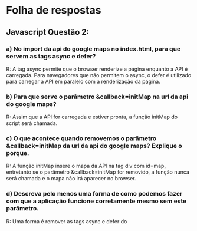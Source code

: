 # Folha de respostas

## Javascript Questão 2:

### a) No import da api do google maps no index.html, para que servem as tags async e defer?
R: A tag async permite que o browser renderize a página enquanto a API é carregada.
Para navegadores que não permitem o async, o defer é utilizado para carregar
a API em paralelo com a renderização da página.

### b) Para que serve o parâmetro &callback=initMap na url da api do google maps?
R: Assim que a API for carregada e estiver pronta, a função initMap do script será chamada.

### c) O que acontece quando removemos o parâmetro &callback=initMap da url da api do google maps? Explique o porque.
R: A função initMap insere o mapa da API na tag div com id=map, entretanto se o parâmetro &callback=initMap
for removido, a função nunca será chamada e o mapa não irá aparecer no browser.

### d) Descreva pelo menos uma forma de como podemos fazer com que a aplicação funcione corretamente mesmo sem este parâmetro.
R: Uma forma é remover as tags async e defer do <script> e inserir uma chamada da função initMap() dentro do arquivo index.js.

### e) Explique para que servem as seguintes tags do index.html: 
  `<link rel="manifest" href="manifest.json">
  <meta name="theme-color" content="">
  <meta name="apple-mobile-web-app-capable" content="yes">
  <meta name="apple-mobile-web-app-status-bar-style" content="black">`

R: Essas tags servem para informar o navegador de um PC ou celular
sobre o aplicativo que está sendo executado.
Neste caso há informações sobre a inicialização do visual do aplicativo
e que será exibido em tela cheia, sem a barra de endereço e a barra de navegação.

### f) Está aplicação pode ser considerada um PWA? Em caso negativo, explique o que falta para que seja.
R: A aplicação possui um manifesto web que é obrigatório para ser um PWA, é cross-browser,
cada página tem sua URL e parece carregar rápido em 3G.

## Angular Questão 4:

### a) Para que serve o método ngOnInit, quais são os outros métodos do Angular lifecycle hooks e para que servem?
R:

### b) Neste projeto, estamos usando os componentes gráficos da versão 4 da biblioteca gráfica do Ionic. Nesta versão, os componentes são Web Components. Explique o que são Web Components e explique quais são as vantagens deles.
R: 

### c) Para que serve a tag ngFor do angular?
R:


### d) O que o codigo abaixo representa no arquivo list.page.ts?
`legends: Array<string> = []`
R

### e) Como funciona a api Events do Ionic? Para que serve?
R: 

### f) O que é flexbox? Para que servem as tags ion-grid, ion-row, ion-col? Quais as vantagens em utilizálas?
R: 

## Angular Questão 6:

### a) Quais foram os problemas que você identificou?
R:

### b) Ordene os problemas por ordem de criticidade, ou seja, liste todos os problemas encontrados na ordem de quais deveriam ser corrigidos primeiro em um cenário onde devessemos priorizar as correções.
R:

### c) Justifique a ordem proposta no item anterior em termos de impacto para os usuários e dificuldade para corrigir o problema.
R: 

### d) Para que servem os comandos async e await, encontrados na função presentLoading do arquivo home.page.ts?
R:

### f) Quais as vantagens de utilizar async/await em códigos javascript/typescript?
R: